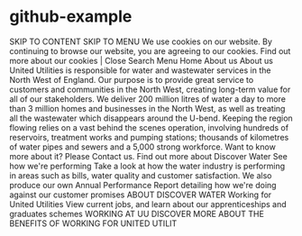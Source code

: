 # github-example
SKIP TO CONTENT
SKIP TO MENU
We use cookies on our website. By continuing to browse our website, you are agreeing to our cookies. Find out more about our cookies | Close
Search Menu
Home About us
About us
United Utilities is responsible for water and wastewater services in the North West of England. Our purpose is to provide great service to customers and communities in the North West, creating long-term value for all of our stakeholders.
We deliver 200 million litres of water a day to more than 3 million homes and businesses in the North West, as well as treating all the wastewater which disappears around the U-bend.
Keeping the region flowing relies on a vast behind the scenes operation, involving hundreds of reservoirs, treatment works and pumping stations; thousands of kilometres of water pipes and sewers and a 5,000 strong workforce.
Want to know more about it? Please Contact us.
Find out more about Discover Water
See how we're performing
Take a look at how the water industry is performing in areas such as bills, water quality and customer satisfaction. We also produce our own Annual Performance Report detailing how we're doing against our customer promises
ABOUT DISCOVER WATER
Working for United Utilities
View current jobs, and learn about our apprenticeships and graduates schemes
WORKING AT UU
DISCOVER MORE ABOUT THE BENEFITS OF WORKING FOR UNITED UTILIT

